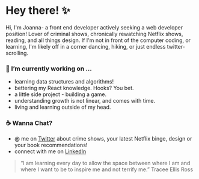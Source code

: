 # Hey there! :sparkles: 

Hi, I'm Joanna- a front end developer actively seeking a web developer position! Lover of criminal shows, chronically rewatching Netflix shows, reading, and all things design. If I'm not in front of the computer coding, or learning, I'm likely off in a corner dancing, hiking, or just endless twitter-scrolling.


### 🌱 I’m currently working on ...
  * learning data structures and algorithms! 
  * bettering my React knowledge. Hooks? You bet. 
  * a little side project - building a game.
  * understanding growth is not linear, and comes with time. 
  * living and learning outside of my head. 


### :coffee: Wanna Chat? 
  * @ me on [Twitter](https://twitter.com/joeyannax) about crime shows, your latest Netflix binge, design or your book recommendations!
  * connect with me on [LinkedIn](https://www.linkedin.com/in/joannaylin/)
  
> “I am learning every day to allow the space between where I am and where I want to be to inspire me and not terrify me.”
> Tracee Ellis Ross
